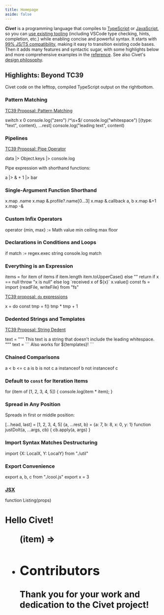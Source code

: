 ```yaml
---
title: Homepage
aside: false
---
```


<script setup>
  import Hero from './.vitepress/components/Hero.vue'
  import Contributors from './.vitepress/components/Contributors.vue'
  import Sponsors from './.vitepress/components/Sponsors.vue'
</script>

<Hero />

***Civet*** is a programming language that compiles to
[TypeScript](https://www.typescriptlang.org/) or
[JavaScript](https://developer.mozilla.org/en-US/docs/Web/JavaScript),
so you can [use existing tooling](/integrations)
(including VSCode type checking, hints, completion, etc.)
while enabling concise and powerful syntax.
It starts with [99% JS/TS compatibility](/comparison),
making it easy to transition existing code bases.
Then it adds many features and syntactic sugar,
with some highlights below and more comprehensive examples
in the [reference](/reference).
See also Civet's [design philosophy](/philosophy).

## Highlights: Beyond TC39

Civet code on <span class="wide">the left</span><span class="narrow">top</span>,
compiled TypeScript output on
<span class="wide">the right</span><span class="narrow">bottom</span>.

### Pattern Matching

[TC39 Proposal: Pattern Matching](https://github.com/tc39/proposal-pattern-matching)

<Playground>
switch x
  0
    console.log("zero")
  /^\s+$/
    console.log("whitespace")
  [{type: "text", content}, ...rest]
    console.log("leading text", content)
</Playground>

### Pipelines

[TC39 Proposal: Pipe Operator](https://github.com/tc39/proposal-pipeline-operator)

<Playground>
data
  |> Object.keys
  |> console.log
</Playground>

Pipe expression with shorthand functions:

<Playground>
a |> & + 1 |> bar
</Playground>

### Single-Argument Function Shorthand

<Playground>
x.map .name
x.map &.profile?.name[0...3]
x.map &.callback a, b
x.map &+1
x.map -&
</Playground>

### Custom Infix Operators

<Playground>
operator {min, max} := Math
value min ceiling max floor
</Playground>

### Declarations in Conditions and Loops

<Playground>
if match := regex.exec string
  console.log match
</Playground>

### Everything is an Expression

<Playground>
items = for item of items
  if item.length
    item.toUpperCase()
  else
    "<empty>"
</Playground>

<Playground>
return
  if x == null
    throw "x is null"
  else
    log `received x of ${x}`
    x.value()
</Playground>

<Playground>
const fs = import {readFile, writeFile} from "fs"
</Playground>

[TC39 proposal: `do` expressions](https://github.com/tc39/proposal-do-expressions)

<Playground>
x = do
  const tmp = f()
  tmp * tmp + 1
</Playground>


### Dedented Strings and Templates

[TC39 Proposal: String Dedent](https://github.com/tc39/proposal-string-dedent)

<Playground>
text = """
  This text is a string that doesn't include
  the leading whitespace.
"""
</Playground>

<Playground>
text = ```
  Also works for
  ${templates}!
```
</Playground>

### Chained Comparisons

<Playground>
a < b <= c
a is b is not c
a instanceof b not instanceof c
</Playground>

### Default to `const` for Iteration Items

<Playground>
for (item of [1, 2, 3, 4, 5]) {
  console.log(item * item);
}
</Playground>

### Spread in Any Position

Spreads in first or middle position:

<Playground>
[...head, last] = [1, 2, 3, 4, 5]
</Playground>

<Playground>
{a, ...rest, b} = {a: 7, b: 8, x: 0, y: 1}
</Playground>

<Playground>
function justDoIt(a, ...args, cb) {
  cb.apply(a, args)
}
</Playground>

### Import Syntax Matches Destructuring

<Playground>
import {X: LocalX, Y: LocalY} from "./util"
</Playground>

### Export Convenience

<Playground>
export a, b, c from "./cool.js"
export x = 3
</Playground>

### [JSX](/reference#jsx)

<Playground>
function Listing(props)
  <h1 #heading>Hello Civet!
  <ul .items>
    <For each=props.items>
      (item) =>
        <li .item {props.style}><Item {item}>
</Playground>

<Sponsors />

## Contributors

Thank you for your work and dedication to the Civet project!

<Contributors />
